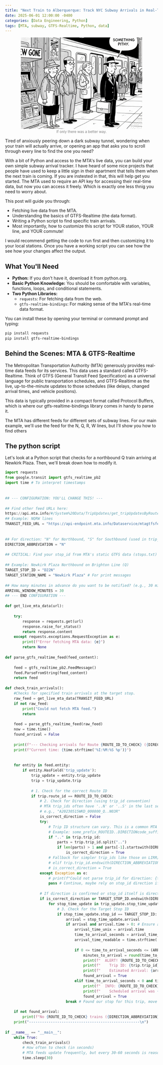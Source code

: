 ```yaml
---
title: "Next Train to Alberquerque: Track NYC Subway Arrivals in Real-Time with Python"
date: 2025-06-01 12:00:00 -0400
categories: [Data Engineering, Python]
tags: [MTA, subway, GTFS-Realtime, Python, data]
---
```




<figure style="text-align: center;">
  <img src="/assets/img/train_pic.png" alt="Twas but a cookie, with lemon" style="width: 400px; height: auto;">
  <figcaption style="font-size: smaller; color: gray;">If only there was a better way.</figcaption>
</figure>

Tired of anxiously peering down a dark subway tunnel, wondering when your train will actually arrive, or opening an app that asks you to scroll through every line to find the one you need?

With a bit of Python and access to the MTA's live data, you can build your own simple subway arrival tracker.  I have heard of some nice projects that people have used to keep a little sign in their apartment that tells them when the next train is coming.  If you are instested in that, this will help get you started.  The MTA used to require an API key for accessing their real-time data, but now you can access it freely. Which is exactly one less thnig you need to worry about. 

This post will guide you through:

*   Fetching live data from the MTA.
*   Understanding the basics of GTFS-Realtime (the data format).
*   Writing a Python script to find specific train arrivals.
*   Most importantly, how to customize this script for YOUR station, YOUR line, and YOUR commute!

I would recommend getting the code to run first and then customizing it to your local stations.  Once you have a working script you can see how the see how your changes affect the output.

## What You'll Need

*   **Python:** If you don't have it, download it from python.org.
*   **Basic Python Knowledge:** You should be comfortable with variables, functions, loops, and conditional statements.
*   **Two Python Libraries:**
    *   `requests`: For fetching data from the web.
    *   `gtfs-realtime-bindings`: For making sense of the MTA's real-time data format.

You can install these by opening your terminal or command prompt and typing:

````bash
pip install requests
pip install gtfs-realtime-bindings
````

##  Behind the Scenes: MTA & GTFS-Realtime

The Metropolitan Transportation Authority (MTA) generously provides real-time data feeds for its services. This data uses a standard called GTFS-Realtime. Think of GTFS (General Transit Feed Specification) as a universal language for public transportation schedules, and GTFS-Realtime as the live, up-to-the-minute updates to those schedules (like delays, changed arrival times, and vehicle positions).

This data is typically provided in a compact format called Protocol Buffers, which is where our gtfs-realtime-bindings library comes in handy to parse it.

The MTA has different feeds for different sets of subway lines. For our main example, we'll use the feed for the N, Q, R, W lines, but I'll show you how to find others

## The python script

Let's look at a Python script that checks for a northbound Q train arriving at Newkirk Plaza. Then, we'll break down how to modify it.

```python
import requests
from google.transit import gtfs_realtime_pb2
import time # To interpret timestamps


## --- CONFIGURATION: YOU'LL CHANGE THIS! ---

## Find other feed URLs here: 
https://api.mta.info/#/System%20Data/TripUpdates/get_tripUpdatesByRoute
## Example: NQRW lines
TRANSIT_FEED_URL = "https://api-endpoint.mta.info/Dataservice/mtagtfsfeeds/nyct%2Fgtfs-nqrw"


## For direction: "N" for Northbound, "S" for Southbound (used in trip_id convention)
DIRECTION_ABBREVIATION = "N"

## CRITICAL: Find your stop_id from MTA's static GTFS data (stops.txt)

## Example: Newkirk Plaza Northbound on Brighton Line (Q)
TARGET_STOP_ID = "D22N"
TARGET_STATION_NAME = "Newkirk Plaza" # For print messages

## How many minutes in advance do you want to be notified? (e.g., 30 minutes)
ARRIVAL_WINDOW_MINUTES = 30
## --- END CONFIGURATION ---

def get_live_mta_data(url):

    try:
        response = requests.get(url)
        response.raise_for_status()
        return response.content
    except requests.exceptions.RequestException as e:
        print(f"Error fetching MTA data: {e}")
        return None

def parse_gtfs_realtime_feed(feed_content):

    feed = gtfs_realtime_pb2.FeedMessage()
    feed.ParseFromString(feed_content)
    return feed

def check_train_arrivals():
    #Checks for specified train arrivals at the target stop.
    raw_feed = get_live_mta_data(TRANSIT_FEED_URL)
    if not raw_feed:
        print("Could not fetch MTA feed.")
        return

    feed = parse_gtfs_realtime_feed(raw_feed)
    now = time.time()
    found_arrival = False

    print(f"--- Checking arrivals for Route {ROUTE_ID_TO_CHECK} ({DIRECTION_ABBREVIATION}B) at {TARGET_STATION_NAME} ({TARGET_STOP_ID}) ---")
    print(f"Current time: {time.strftime('%I:%M:%S %p')}")


    for entity in feed.entity:
        if entity.HasField('trip_update'):
            trip_update = entity.trip_update
            trip = trip_update.trip

            # 1. Check for the correct Route ID
            if trip.route_id == ROUTE_ID_TO_CHECK:
                # 2. Check for Direction (using trip_id convention)
                # MTA trip_ids often have '..N' or '..S' in the last segment
                # e.g., "A20230515WKD_000800_Q..N03R"
                is_correct_direction = False
                try:
                    # Trip ID structure can vary. This is a common MTA pattern.
                    # Example: some_prefix_ROUTEID..DIRECTIONcode_suffix
                    if ".." in trip.trip_id:
                        parts = trip.trip_id.split("..")
                        if len(parts) > 1 and parts[-1].startswith(DIRECTION_ABBREVIATION):
                            is_correct_direction = True
                    # Fallback for simpler trip_ids like those on LIRR/MetroNorth if adapting later
                    # elif trip.trip_id.endswith(DIRECTION_ABBREVIATION):
                    # is_correct_direction = True
                except Exception as e:
                    # print(f"Could not parse trip_id for direction: {trip.trip_id} - {e}")
                    pass # Continue, maybe rely on stop_id direction if specific enough

                # If direction is confirmed or stop_id itself is direction-specific
                if is_correct_direction or TARGET_STOP_ID.endswith(DIRECTION_ABBREVIATION):
                    for stop_time_update in trip_update.stop_time_update:
                        # 3. Check for the Target Stop ID
                        if stop_time_update.stop_id == TARGET_STOP_ID:
                            arrival = stop_time_update.arrival
                            if arrival and arrival.time > 0: # Ensure arrival time exists
                                arrival_time_unix = arrival.time
                                time_to_arrival_seconds = arrival_time_unix - now
                                arrival_time_readable = time.strftime('%I:%M:%S %p', time.localtime(arrival_time_unix))

                                if 0 <= time_to_arrival_seconds <= (ARRIVAL_WINDOW_MINUTES * 60):
                                    minutes_to_arrival = round(time_to_arrival_seconds / 60)
                                    print(f"  ALERT! {ROUTE_ID_TO_CHECK} train ({DIRECTION_ABBREVIATION}B) for {TARGET_STATION_NAME}")
                                    print(f"    Trip ID: {trip.trip_id}")
                                    print(f"    Estimated Arrival: {arrival_time_readable} (in approx. {minutes_to_arrival} min)")
                                    found_arrival = True
                                elif time_to_arrival_seconds < 0 and time_to_arrival_seconds > -120: # Just arrived (within last 2 mins)
                                    print(f"  INFO: {ROUTE_ID_TO_CHECK} train ({DIRECTION_ABBREVIATION}B) likely JUST ARRIVED/AT {TARGET_STATION_NAME}.")
                                    print(f"    Scheduled arrival was {arrival_time_readable}.")
                                    found_arrival = True
                            break # Found our stop for this trip, move to next trip entity
    
    if not found_arrival:
        print(f"No {ROUTE_ID_TO_CHECK} trains ({DIRECTION_ABBREVIATION}B) currently reporting an upcoming arrival at {TARGET_STATION_NAME} within {ARRIVAL_WINDOW_MINUTES} minutes.")
    print("---------------------------------------------------\n")

if __name__ == "__main__":
    while True:
        check_train_arrivals()
        # How often to check (in seconds)
        # MTA feeds update frequently, but every 30-60 seconds is reasonable
        time.sleep(30)
```
